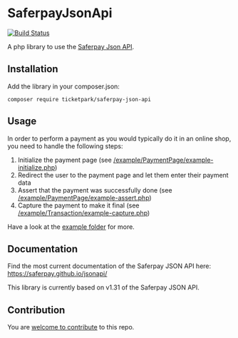 # SaferpayJsonApi

[![Build Status](https://github.com/Ticketpark/SaferpayJsonApi/actions/workflows/tests.yml/badge.svg)](https://github.com/Ticketpark/SaferpayJsonApi/actions)

A php library to use the [Saferpay Json API](http://saferpay.github.io/jsonapi/).

## Installation

Add the library in your composer.json:

```
composer require ticketpark/saferpay-json-api
```

## Usage
In order to perform a payment as you would typically do it in an online shop, you need to handle the following steps:

1. Initialize the payment page (see [/example/PaymentPage/example-initialize.php](/example/PaymentPage/example-initialize.php))
2. Redirect the user to the payment page and let them enter their payment data
3. Assert that the payment was successfully done (see [/example/PaymentPage/example-assert.php](/example/PaymentPage/example-assert.php))
4. Capture the payment to make it final (see [/example/Transaction/example-capture.php](/example/Transaction/example-capture.php))

Have a look at the [example folder](/example) for more.

## Documentation

Find the most current documentation of the Saferpay JSON API here:<br>
https://saferpay.github.io/jsonapi/

This library is currently based on v1.31 of the Saferpay JSON API.

## Contribution
You are [welcome to contribute](/.github/contributing.md) to this repo.